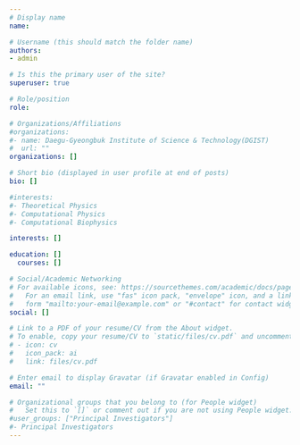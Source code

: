 ```yaml
---
# Display name
name: 

# Username (this should match the folder name)
authors: 
- admin

# Is this the primary user of the site?
superuser: true

# Role/position
role: 

# Organizations/Affiliations
#organizations:
#- name: Daegu-Gyeongbuk Institute of Science & Technology(DGIST)
#  url: ""
organizations: []

# Short bio (displayed in user profile at end of posts)
bio: []

#interests: 
#- Theoretical Physics
#- Computational Physics
#- Computational Biophysics

interests: []

education: []
  courses: []

# Social/Academic Networking
# For available icons, see: https://sourcethemes.com/academic/docs/page-builder/#icons
#   For an email link, use "fas" icon pack, "envelope" icon, and a link in the
#   form "mailto:your-email@example.com" or "#contact" for contact widget.
social: []

# Link to a PDF of your resume/CV from the About widget.
# To enable, copy your resume/CV to `static/files/cv.pdf` and uncomment the lines below.
# - icon: cv
#   icon_pack: ai
#   link: files/cv.pdf

# Enter email to display Gravatar (if Gravatar enabled in Config)
email: ""

# Organizational groups that you belong to (for People widget)
#   Set this to `[]` or comment out if you are not using People widget.
#user_groups: ["Principal Investigators"]
#- Principal Investigators
---
```



